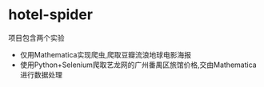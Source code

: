 # hotel-spider
项目包含两个实验

- 仅用Mathematica实现爬虫,爬取豆瓣流浪地球电影海报
- 使用Python+Selenium爬取艺龙网的广州番禺区旅馆价格,交由Mathematica进行数据处理
